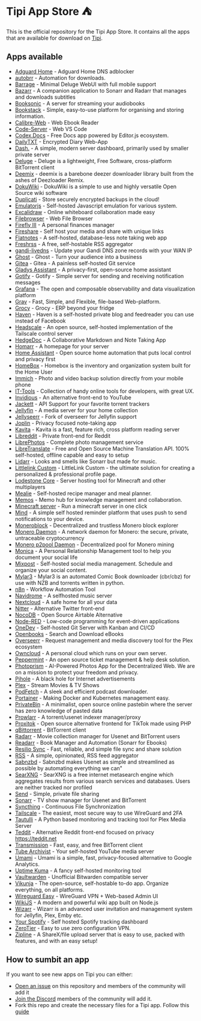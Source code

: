 # Tipi App Store ⛺️

This is the official repository for the Tipi App Store. It contains all the apps that are available for download on [Tipi](https://github.com/meienberger/runtipi).

## Apps available

- [Adguard Home](https://github.com/AdguardTeam/AdGuardHome) - Adguard Home DNS adblocker
- [autobrr](https://github.com/autobrr/autobrr) - Automation for downloads.
- [Barrage](https://github.com/maulik9898/barrage) - Minimal Deluge WebUI with full mobile support
- [Bazarr](https://github.com/morpheus65535/bazarr) - A companion application to Sonarr and Radarr that manages and downloads subtitles
- [Booksonic](https://github.com/popeen) - A server for streaming your audiobooks
- [Bookstack](https://github.com/BookStackApp/BookStack) - Simple, easy-to-use platform for organising and storing information.
- [Calibre-Web](https://github.com/janeczku/calibre-web) - Web Ebook Reader
- [Code-Server](https://github.com/coder/code-server) - Web VS Code
- [Codex.Docs](https://github.com/codex-team/codex.docst) - Free Docs app powered by Editor.js ecosystem.
- [DailyTXT](https://github.com/PhiTux/DailyTxT) - Encrypted Diary Web-App
- [Dash.](https://github.com/MauriceNino/dashdot) - A simple, modern server dashboard, primarily used by smaller private server
- [Deluge](https://github.com/linuxserver/docker-deluge) - Deluge is a lightweight, Free Software, cross-platform BitTorrent client
- [Deemix](https://gitlab.com/Bockiii/deemix-docker) - deemix is a barebone deezer downloader library built from the ashes of Deezloader Remix.
- [DokuWiki](https://github.com/dokuwiki/dokuwiki) - DokuWiki is a simple to use and highly versatile Open Source wiki software
- [Duplicati](https://github.com/linuxserver/docker-duplicati) - Store securely encrypted backups in the cloud!
- [Emulatorjs](https://github.com/EmulatorJS/EmulatorJS) - Self-hosted Javascript emulation for various system.
- [Excalidraw](https://github.com/excalidraw/excalidraw) - Online whiteboard collaboration made easy
- [Filebrowser](https://github.com/filebrowser/filebrowser) - Web File Browser
- [Firefly III](https://github.com/firefly-iii/firefly-iii) - A personal finances manager
- [Fireshare](https://github.com/ShaneIsrael/fireshare) - Self host your media and share with unique links
- [Flatnotes](https://github.com/Dullage/flatnotes) - A self-hosted, database-less note taking web app
- [Freshrss](https://github.com/FreshRSS/FreshRSS) - A free, self-hostable RSS aggregator
- [gandi-livedns](https://github.com/jbbodart/gandi-livedns) - Update your Gandi DNS zone records with your WAN IP
- [Ghost](https://github.com/TryGhost/Ghost) - Ghost - Turn your audience into a business
- [Gitea](https://github.com/go-gitea/gitea) - Gitea - A painless self-hosted Git service
- [Gladys Assistant](https://github.com/gladysassistant/gladys) - A privacy-first, open-source home assistant
- [Gotify](https://github.com/gotify/server) - Gotify - Simple server for sending and receiving notification messages
- [Grafana](https://github.com/grafana/grafana) - The open and composable observability and data visualization platform
- [Grav](https://github.com/getgrav/grav) - Fast, Simple, and Flexible, file-based Web-platform.
- [Grocy](https://github.com/grocy/grocy) - Grocy - ERP beyond your fridge
- [Haven](https://github.com/havenweb/haven) - Haven is a self-hosted private blog and feedreader you can use instead of Facebook
- [Headscale](https://github.com/juanfont/headscale) - An open source, self-hosted implementation of the Tailscale control server
- [HedgeDoc](https://github.com/hedgedoc/hedgedoc) - A Collaborative Markdown and Note Taking App
- [Homarr](https://github.com/ajnart/homarr) - A homepage for your server
- [Home Assistant](https://github.com/home-assistant/core) - Open source home automation that puts local control and privacy first
- [HomeBox](https://github.com/hay-kot/homebox) - Homebox is the inventory and organization system built for the Home User
- [Immich](https://github.com/immich-app/immich) - Photo and video backup solution directly from your mobile phone
- [IT-Tools](https://github.com/CorentinTh/it-tools) - Collection of handy online tools for developers, with great UX.
- [Invidious](https://github.com/iv-org/invidious) - An alternative front-end to YouTube
- [Jackett](https://github.com/Jackett/Jackett) - API Support for your favorite torrent trackers
- [Jellyfin](https://github.com/jellyfin/jellyfin) - A media server for your home collection
- [Jellyseerr](https://github.com/Fallenbagel/jellyseerr) - Fork of overseerr for Jellyfin support
- [Joplin](https://github.com/laurent22/joplin) - Privacy focused note-taking app
- [Kavita](https://github.com/Kareadita/Kavita) - Kavita is a fast, feature rich, cross platform reading server
- [Libreddit](https://github.com/spikecodes/libreddit) - Private front-end for Reddit
- [LibrePhotos](https://github.com/LibrePhotos/librephotos) - Complete photo management service
- [LibreTranslate](https://github.com/LibreTranslate/LibreTranslate) - Free and Open Source Machine Translation API. 100% self-hosted, offline capable and easy to setup
- [Lidarr](https://github.com/Lidarr/Lidarr) - Looks and smells like Sonarr but made for music.
- [Littlelink Custom](https://github.com/JulianPrieber/littlelink-custom) - LittleLink Custom - the ultimate solution for creating a personalized & professional profile page.
- [Lodestone Core](https://github.com/Lodestone-Team/lodestone_core) - Server hosting tool for Minecraft and other multiplayers
- [Mealie](https://github.com/hay-kot/mealie) - Self-hosted recipe manager and meal planner.
- [Memos](https://github.com/usememos/memos) - Memo hub for knowledge management and collaboration.
- [Minecraft server](https://github.com/itzg/docker-minecraft-server) - Run a minecraft server in one click
- [Mind](https://github.com/Casvt/MIND) - A simple self hosted reminder platform that uses push to send notifications to your device.
- [Moneroblock](https://github.com/duggavo/MoneroBlock) - Decentralized and trustless Monero block explorer
- [Monero Daemon](https://github.com/monero-project/monero/) - A network daemon for Monero: the secure, private, untraceable cryptocurrency
- [Monero p2pool Daemon](https://github.com/SChernykh/p2pool) - Decentralized pool for Monero mining
- [Monica](https://github.com/monicahq/monica) - A Personal Relationship Management tool to help you document your social life
- [Mixpost](https://github.com/inovector/mixpost) - Self-hosted social media management. Schedule and organize your social content. 
- [Mylar3](https://github.com/mylar3/mylar3) - Mylar3 is an automated Comic Book downloader (cbr/cbz) for use with NZB and torrents written in python.
- [n8n](https://github.com/n8n-io/n8n) - Workflow Automation Tool
- [Navidrome](https://github.com/navidrome/navidrome) - A selfhosted music server
- [Nextcloud](https://github.com/nextcloud/server) - A safe home for all your data
- [Nitter](https://github.com/zedeus/nitter) - Alternative Twitter front-end
- [NocoDB](https://github.com/nocodb/nocodb) - Open Source Airtable Alternative
- [Node-RED](https://github.com/node-red/node-red) - Low-code programming for event-driven applications
- [OneDev](https://code.onedev.io/onedev/server) - Self-hosted Git Server with Kanban and CI/CD
- [Openbooks](https://github.com/evan-buss/openbooks) - Search and Download eBooks
- [Overseerr](https://github.com/sct/overseerr) - Request management and media discovery tool for the Plex ecosystem
- [Owncloud](https://github.com/owncloud/core) - A personal cloud which runs on your own server.
- [Peppermint](https://github.com/Peppermint-Lab/peppermint) - An open source ticket management & help desk solution.
- [Photoprism](https://github.com/photoprism/photoprism) - AI-Powered Photos App for the Decentralized Web. We are on a mission to protect your freedom and privacy.
- [Pihole](https://github.com/pi-hole/pi-hole) - A black hole for Internet advertisements
- [Plex](https://github.com/plexinc/pms-docker) - Stream Movies & TV Shows
- [PodFetch](https://github.com/SamTV12345/PodFetch) - A sleek and efficient podcast downloader.
- [Portainer](https://github.com/portainer/portainer) - Making Docker and Kubernetes management easy.
- [PrivateBin](https://github.com/PrivateBin/PrivateBin) - A minimalist, open source online pastebin where the server has zero knowledge of pasted data
- [Prowlarr](https://github.com/Prowlarr/Prowlarr/) - A torrent/usenet indexer manager/proxy
- [Proxitok](https://github.com/pablouser1/ProxiTok) - Open source alternative frontend for TikTok made using PHP
- [qBittorrent](https://github.com/qbittorrent/qBittorrent) - BitTorrent client
- [Radarr](https://github.com/Radarr/Radarr) - Movie collection manager for Usenet and BitTorrent users
- [Readarr](https://github.com/Readarr/Readarr) - Book Manager and Automation (Sonarr for Ebooks)
- [Resilio Sync](https://github.com/bt-sync) - Fast, reliable, and simple file sync and share solution
- [RSS](https://github.com/ssddanbrown/rss) - A simple, opinionated, RSS feed aggregator
- [Sabnzbd](https://github.com/sabnzbd/sabnzbd) - Sabnzbd makes Usenet as simple and streamlined as possible by automating everything we can"
- [SearXNG](https://github.com/searxng/searxng) - SearXNG is a free internet metasearch engine which aggregates results from various search services and databases. Users are neither tracked nor profiled
- [Send](https://gitlab.com/timvisee/send) - Simple, private file sharing
- [Sonarr](https://github.com/Sonarr/Sonarr) - TV show manager for Usenet and BitTorrent
- [Syncthing](https://github.com/syncthing/syncthing) - Continuous File Synchronization
- [Tailscale](https://github.com/tailscale/tailscale) - The easiest, most secure way to use WireGuard and 2FA
- [Tautulli](https://github.com/Tautulli/Tautulli) - A Python based monitoring and tracking tool for Plex Media Server
- [Teddit](https://codeberg.org/teddit/teddit) - Alternative Reddit front-end focused on privacy https://teddit.net
- [Transmission](https://github.com/transmission/transmission) - Fast, easy, and free BitTorrent client
- [Tube Archivist](https://github.com/tubearchivist/tubearchivist) - Your self-hosted YouTube media server
- [Umami](https://github.com/umami-software/umami) - Umami is a simple, fast, privacy-focused alternative to Google Analytics.
- [Uptime Kuma](https://github.com/louislam/uptime-kuma) - A fancy self-hosted monitoring tool
- [Vaultwarden](https://github.com/dani-garcia/vaultwarden) - Unofficial Bitwarden compatible server
- [Vikunja](https://kolaente.dev/vikunja/) - The open-source, self-hostable to-do app. Organize everything, on all platforms.
- [Wireguard Easy](https://github.com/WeeJeWel/wg-easy) - WireGuard VPN + Web-based Admin UI
- [WikiJS](https://github.com/requarks/wiki) - A modern and powerful wiki app built on Node.js
- [Wizarr](https://github.com/Wizarrrr/wizarr) - Wizarr is an advanced user invitation and management system for Jellyfin, Plex, Emby etc.
- [Your Spotify](https://github.com/Yooooomi/your_spotify) - Self hosted Spotify tracking dashboard
- [ZeroTier](https://github.com/zerotier/ZeroTierOne) - Easy to use zero configuration VPN.
- [Zipline](https://github.com/diced/zipline) - A ShareX/file upload server that is easy to use, packed with features, and with an easy setup!

## How to sumbit an app

If you want to see new apps on Tipi you can either:

- [Open an issue](https://github.com/meienberger/runtipi-appstore/issues) on this repository and members of the community will add it
- [Join the Discord](https://discord.gg/Bu9qEPnHsc) members of the community will add it.
- Fork this repo and create the necessary files for a Tipi app. Follow this [guide](<[https://github.com/meienberger/runtipi/wiki/Adding-your-own-app](https://www.runtipi.io/docs/contributing/adding-a-new-app)>)
